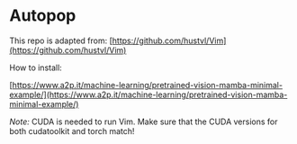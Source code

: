 # **Autopop**

This repo is adapted from:
[https://github.com/hustvl/Vim](https://github.com/hustvl/Vim)

How to install:

[https://www.a2p.it/machine-learning/pretrained-vision-mamba-minimal-example/](https://www.a2p.it/machine-learning/pretrained-vision-mamba-minimal-example/)

_Note:_ CUDA is needed to run Vim. Make sure that the CUDA versions for both cudatoolkit and torch match!
